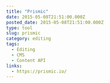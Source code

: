 ```yaml
---
title: "Prismic"
date: 2015-05-08T21:51:00.000Z
posted_date: 2015-05-08T21:51:00.000Z
type: tool
slug: prismic
category: editing
tags:
  - Editing
  - CMS
  - Content API
links:
  - https://prismic.io/
---
```






